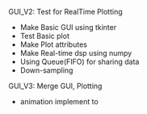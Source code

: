 GUI_V2: Test for RealTime Plotting
- Make Basic GUI using tkinter
- Test Basic plot  
- Make Plot attributes
- Make Real-time dsp using numpy
- Using Queue(FIFO) for sharing data
- Down-sampling

GUI_V3: Merge GUI, Plotting

- animation implement to 